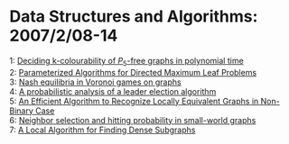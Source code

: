 # Data Structures and Algorithms: 2007/2/08-14  
1: [Deciding k-colourability of $P_5$-free graphs in polynomial time](https://doi.org/10.48550/arXiv.cs/0702043)  
2: [Parameterized Algorithms for Directed Maximum Leaf Problems](https://doi.org/10.48550/arXiv.cs/0702049)  
3: [Nash equilibria in Voronoi games on graphs](https://doi.org/10.48550/arXiv.cs/0702054)  
4: [A probabilistic analysis of a leader election algorithm](https://doi.org/10.48550/arXiv.cs/0702056)  
5: [An Efficient Algorithm to Recognize Locally Equivalent Graphs in  Non-Binary Case](https://doi.org/10.48550/arXiv.cs/0702057)  
6: [Neighbor selection and hitting probability in small-world graphs](https://doi.org/10.48550/arXiv.math/0702325)  
7: [A Local Algorithm for Finding Dense Subgraphs](https://doi.org/10.48550/arXiv.cs/0702078)  